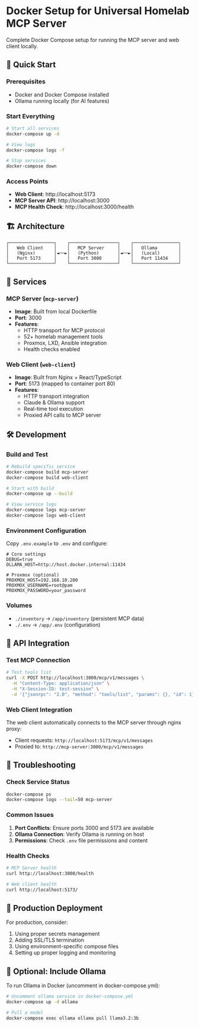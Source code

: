 # Docker Setup for Universal Homelab MCP Server

Complete Docker Compose setup for running the MCP server and web client locally.

## 🚀 Quick Start

### Prerequisites
- Docker and Docker Compose installed
- Ollama running locally (for AI features)

### Start Everything
```bash
# Start all services
docker-compose up -d

# View logs
docker-compose logs -f

# Stop services
docker-compose down
```

### Access Points
- **Web Client**: http://localhost:5173
- **MCP Server API**: http://localhost:3000
- **MCP Health Check**: http://localhost:3000/health

## 🏗️ Architecture

```
┌─────────────────┐    ┌──────────────────┐    ┌─────────────────┐
│   Web Client    │    │   MCP Server     │    │   Ollama        │
│   (Nginx)       │◄──►│   (Python)       │◄──►│   (Local)       │
│   Port 5173     │    │   Port 3000      │    │   Port 11434    │
└─────────────────┘    └──────────────────┘    └─────────────────┘
```

## 🔧 Services

### MCP Server (`mcp-server`)
- **Image**: Built from local Dockerfile
- **Port**: 3000
- **Features**: 
  - HTTP transport for MCP protocol
  - 52+ homelab management tools
  - Proxmox, LXD, Ansible integration
  - Health checks enabled

### Web Client (`web-client`)
- **Image**: Built from Nginx + React/TypeScript
- **Port**: 5173 (mapped to container port 80)
- **Features**:
  - HTTP transport integration
  - Claude & Ollama support
  - Real-time tool execution
  - Proxied API calls to MCP server

## 🛠️ Development

### Build and Test
```bash
# Rebuild specific service
docker-compose build mcp-server
docker-compose build web-client

# Start with build
docker-compose up --build

# View service logs
docker-compose logs mcp-server
docker-compose logs web-client
```

### Environment Configuration
Copy `.env.example` to `.env` and configure:
```env
# Core settings
DEBUG=true
OLLAMA_HOST=http://host.docker.internal:11434

# Proxmox (optional)
PROXMOX_HOST=192.168.10.200
PROXMOX_USERNAME=root@pam
PROXMOX_PASSWORD=your_password
```

### Volumes
- `./inventory` → `/app/inventory` (persistent MCP data)
- `./.env` → `/app/.env` (configuration)

## 🔗 API Integration

### Test MCP Connection
```bash
# Test tools list
curl -X POST http://localhost:3000/mcp/v1/messages \
  -H "Content-Type: application/json" \
  -H "X-Session-ID: test-session" \
  -d '{"jsonrpc": "2.0", "method": "tools/list", "params": {}, "id": 1}'
```

### Web Client Integration
The web client automatically connects to the MCP server through nginx proxy:
- Client requests: `http://localhost:5173/mcp/v1/messages`
- Proxied to: `http://mcp-server:3000/mcp/v1/messages`

## 🐛 Troubleshooting

### Check Service Status
```bash
docker-compose ps
docker-compose logs --tail=50 mcp-server
```

### Common Issues
1. **Port Conflicts**: Ensure ports 3000 and 5173 are available
2. **Ollama Connection**: Verify Ollama is running on host
3. **Permissions**: Check `.env` file permissions and content

### Health Checks
```bash
# MCP Server health
curl http://localhost:3000/health

# Web client health  
curl http://localhost:5173/
```

## 🚀 Production Deployment

For production, consider:
1. Using proper secrets management
2. Adding SSL/TLS termination
3. Using environment-specific compose files
4. Setting up proper logging and monitoring

## 🔄 Optional: Include Ollama

To run Ollama in Docker (uncomment in docker-compose.yml):
```bash
# Uncomment ollama service in docker-compose.yml
docker-compose up -d ollama

# Pull a model
docker-compose exec ollama ollama pull llama3.2:3b
```